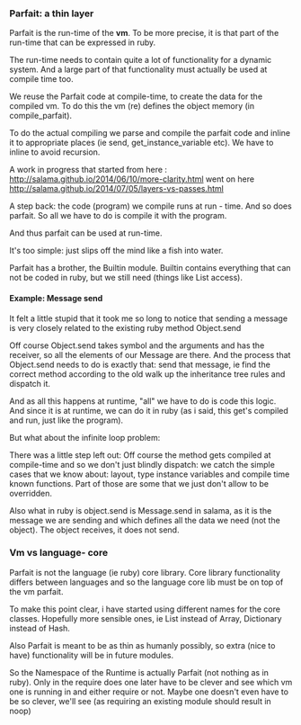 ### Parfait: a thin layer

Parfait is the run-time of the **vm**.
To be more precise, it is that part of the run-time that can be expressed in ruby.

The run-time needs to contain quite a lot of functionality for a dynamic system.
And a large part of that functionality must actually be used at compile time too.

We reuse the Parfait code at compile-time, to create the data for the compiled vm.
To do this the vm (re) defines the object memory (in compile_parfait).

To do the actual compiling we parse and compile the parfait code and inline it to
appropriate places (ie send, get_instance_variable etc). We have to inline to avoid recursion.

A work in progress that started from here : http://salama.github.io/2014/06/10/more-clarity.html
went on here http://salama.github.io/2014/07/05/layers-vs-passes.html

A step back:  the code (program) we compile runs at run - time.
And so does parfait. So all we have to do is compile it with the program.

And thus parfait can be used at run-time.

It's too simple: just slips off the mind like a fish into water.

Parfait has a brother, the Builtin module. Builtin contains everything that can not be coded in ruby,
but we still need (things like List access).

#### Example: Message send

It felt a little stupid that it took me so long to notice that sending a message is very closely
related to the existing ruby method Object.send

Off course Object.send takes symbol and the arguments and has the receiver, so all the elements of our
Message are there. And the process that Object.send needs to do is exactly that:
send that message, ie find the correct method according to the old walk up the inheritance tree rules and dispatch it.

And as all this happens at runtime, "all" we have to do is code this logic. And since it is at runtime,
we can do it in ruby (as i said, this get's compiled and run, just like the program).

But what about the infinite loop problem:

There was a little step left out: Off course the method gets compiled at compile-time and so
we don't just blindly dispatch: we catch the simple cases that we know about:
layout, type instance variables and compile time known functions.
Part of those are some that we just don't allow to be overridden.

Also what in ruby is object.send is Message.send in salama, as it is the message we are sending and
which defines all the  data we need (not the object). The object receives, it does not send.

### Vm vs language- core

Parfait is not the language (ie ruby) core library. Core library functionality differs between
languages and so the language core lib must be on top of the vm parfait.

To make this point clear, i have started using different names for the core classes. Hopefully
more sensible ones, ie List instead of Array, Dictionary instead of Hash. 

Also Parfait is meant to be as thin as humanly possibly, so extra (nice to have) functionality
will be in future modules.

So the Namespace of the Runtime is actually Parfait (not nothing as in ruby).
Only in the require does one later have to be clever and see which vm one is running in and either
require or not. Maybe one doesn't even have to be so clever, we'll see (as requiring an existing
module should result in noop)
